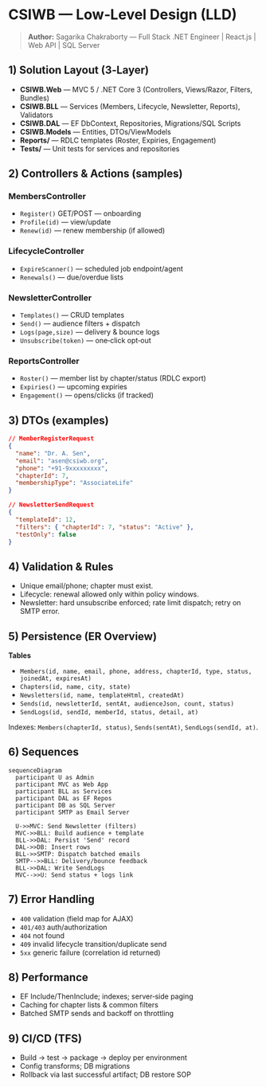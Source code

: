 # CSIWB — Low‑Level Design (LLD)

> **Author:** Sagarika Chakraborty — Full Stack .NET Engineer | React.js | Web API | SQL Server

## 1) Solution Layout (3‑Layer)
- **CSIWB.Web** — MVC 5 / .NET Core 3 (Controllers, Views/Razor, Filters, Bundles)
- **CSIWB.BLL** — Services (Members, Lifecycle, Newsletter, Reports), Validators
- **CSIWB.DAL** — EF DbContext, Repositories, Migrations/SQL Scripts
- **CSIWB.Models** — Entities, DTOs/ViewModels
- **Reports/** — RDLC templates (Roster, Expiries, Engagement)
- **Tests/** — Unit tests for services and repositories

## 2) Controllers & Actions (samples)
### MembersController
- `Register()` GET/POST — onboarding
- `Profile(id)` — view/update
- `Renew(id)` — renew membership (if allowed)

### LifecycleController
- `ExpireScanner()` — scheduled job endpoint/agent
- `Renewals()` — due/overdue lists

### NewsletterController
- `Templates()` — CRUD templates
- `Send()` — audience filters + dispatch
- `Logs(page,size)` — delivery & bounce logs
- `Unsubscribe(token)` — one‑click opt‑out

### ReportsController
- `Roster()` — member list by chapter/status (RDLC export)
- `Expiries()` — upcoming expiries
- `Engagement()` — opens/clicks (if tracked)

## 3) DTOs (examples)
```json
// MemberRegisterRequest
{
  "name": "Dr. A. Sen",
  "email": "asen@csiwb.org",
  "phone": "+91-9xxxxxxxxx",
  "chapterId": 7,
  "membershipType": "AssociateLife"
}

// NewsletterSendRequest
{
  "templateId": 12,
  "filters": { "chapterId": 7, "status": "Active" },
  "testOnly": false
}
```

## 4) Validation & Rules
- Unique email/phone; chapter must exist.
- Lifecycle: renewal allowed only within policy windows.
- Newsletter: hard unsubscribe enforced; rate limit dispatch; retry on SMTP error.

## 5) Persistence (ER Overview)
**Tables**
- `Members(id, name, email, phone, address, chapterId, type, status, joinedAt, expiresAt)`
- `Chapters(id, name, city, state)`
- `Newsletters(id, name, templateHtml, createdAt)`
- `Sends(id, newsletterId, sentAt, audienceJson, count, status)`
- `SendLogs(id, sendId, memberId, status, detail, at)`

Indexes: `Members(chapterId, status)`, `Sends(sentAt)`, `SendLogs(sendId, at)`.

## 6) Sequences
```mermaid
sequenceDiagram
  participant U as Admin
  participant MVC as Web App
  participant BLL as Services
  participant DAL as EF Repos
  participant DB as SQL Server
  participant SMTP as Email Server

  U->>MVC: Send Newsletter (filters)
  MVC->>BLL: Build audience + template
  BLL->>DAL: Persist 'Send' record
  DAL->>DB: Insert rows
  BLL->>SMTP: Dispatch batched emails
  SMTP-->>BLL: Delivery/bounce feedback
  BLL->>DAL: Write SendLogs
  MVC-->>U: Send status + logs link
```

## 7) Error Handling
- `400` validation (field map for AJAX)
- `401/403` auth/authorization
- `404` not found
- `409` invalid lifecycle transition/duplicate send
- `5xx` generic failure (correlation id returned)

## 8) Performance
- EF Include/ThenInclude; indexes; server‑side paging
- Caching for chapter lists & common filters
- Batched SMTP sends and backoff on throttling

## 9) CI/CD (TFS)
- Build → test → package → deploy per environment
- Config transforms; DB migrations
- Rollback via last successful artifact; DB restore SOP
